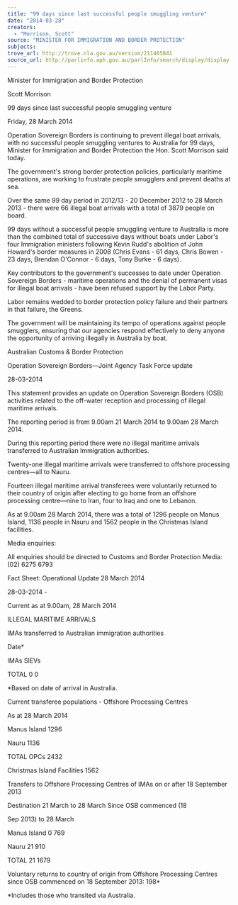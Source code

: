 ```yaml
---
title: "99 days since last successful people smuggling venture"
date: "2014-03-28"
creators:
  - "Morrison, Scott"
source: "MINISTER FOR IMMIGRATION AND BORDER PROTECTION"
subjects:
trove_url: http://trove.nla.gov.au/version/211405841
source_url: http://parlinfo.aph.gov.au/parlInfo/search/display/display.w3p;query=Id%3A%22media/pressrel/3077354%22
---
```


 Minister for Immigration and Border Protection 

 Scott Morrison 

 99 days since last successful people smuggling venture 

 Friday, 28 March 2014 

 Operation Sovereign Borders is continuing to prevent illegal boat arrivals, with no  successful people smuggling ventures to Australia for 99 days, Minister for  Immigration and Border Protection the Hon. Scott Morrison said today. 

 The government's strong border protection policies, particularly maritime operations,  are working to frustrate people smugglers and prevent deaths at sea. 

 Over the same 99 day period in 2012/13 - 20 December 2012 to 28 March 2013 -  there were 66 illegal boat arrivals with a total of 3879 people on board. 

 99 days without a successful people smuggling venture to Australia is more than the  combined total of successive days without boats under Labor's four Immigration  ministers following Kevin Rudd's abolition of John Howard's border measures in  2008 (Chris Evans - 61 days,  Chris Bowen - 23 days, Brendan O'Connor - 6 days,  Tony Burke - 6 days). 

 Key contributors to the government's successes to date under Operation Sovereign  Borders - maritime operations and the denial of permanent visas for illegal boat  arrivals - have been refused support by the Labor Party. 

 Labor remains wedded to border protection policy failure and their partners in that  failure, the Greens. 

 The government will be maintaining its tempo of operations against people  smugglers, ensuring that our agencies respond effectively to deny anyone the  opportunity of arriving illegally in Australia by boat. 

 

 Australian Customs & Border Protection  

 Operation Sovereign Borders—Joint Agency Task Force update 

 28-03-2014  

 This statement provides an update on Operation Sovereign Borders (OSB) activities related to  the off-water reception and processing of illegal maritime arrivals.  

 The reporting period is from 9.00am 21 March 2014 to 9.00am 28 March 2014. 

 During this reporting period there were no illegal maritime arrivals transferred to Australian  Immigration authorities. 

 Twenty-one illegal maritime arrivals were transferred to offshore processing centres—all to  Nauru. 

 Fourteen illegal maritime arrival transferees were voluntarily returned to their country of  origin after electing to go home from an offshore processing centre—nine to Iran, four to Iraq  and one to Lebanon. 

 As at 9.00am 28 March 2014, there was a total of 1296 people on Manus Island, 1136 people  in Nauru and 1562 people in the Christmas Island facilities. 

 Media enquiries: 

 All enquiries should be directed to Customs and Border Protection Media: (02) 6275 6793 

 

 

 Fact Sheet: Operational Update 28 March 2014 

 28-03-2014 -  

 Current as at 9.00am, 28 March 2014 

 ILLEGAL MARITIME ARRIVALS 

 IMAs transferred to Australian immigration authorities 

 

 Date* 

 IMAs SIEVs 

 TOTAL 0 0 

 *Based on date of arrival in Australia. 

 Current transferee populations - Offshore Processing Centres 

   As at 28 March 2014 

 Manus Island 1296 

 Nauru 1136 

 TOTAL OPCs 2432 

 Christmas Island Facilities 1562 

 Transfers to Offshore Processing Centres of IMAs on or after 18 September 2013 

 Destination 21 March to 28 March Since OSB commenced (18 

 Sep 2013) to 28 March 

 Manus Island 0 769 

 Nauru 21 910 

 TOTAL 21 1679 

 Voluntary returns to country of origin from Offshore Processing Centres since OSB  commenced on 18 September 2013: 198* 

 *Includes those who transited via Australia. 

 

